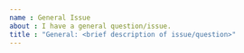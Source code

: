 ```yaml
---
name : General Issue
about : I have a general question/issue.
title : "General: <brief description of issue/question>"
---
```


<!-- Please fill out the issue title above. Cheat sheet development happens in bursts so may not get a response immediately. Thank you for taking the time to ask a question or give feedback!

If you're looking to submit a new cheat sheet or a translation, read the [contributing guidelines](https://github.com/rstudio/cheatsheets/blob/master/.github/CONTRIBUTING.md) and submit a pull request.
  
FAQ
Q1. I would like to translate a cheat sheet but do not see the original Keynote/Powerpoint/etc file.
A1. All cheat sheets created by RStudio should include either a Keynote or PowerPoint file, usually both. 
      Some of the user submitted cheat sheets however may not. In that case [TODO]
-->
<!-- put any text below this line -->


